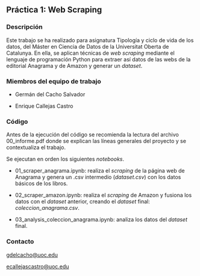 ## Práctica 1: Web Scraping

### Descripción

Este trabajo se ha realizado para asignatura Tipología y ciclo de vida
de los datos, del Máster en Ciencia de Datos de la Universitat Oberta 
de Catalunya. En ella, se aplican técnicas de *web scraping* mediante
el lenguaje de programación Python para extraer así datos de las webs
de la editorial Anagrama y de Amazon y generar un *dataset*.


### Miembros del equipo de trabajo

- Germán del Cacho Salvador

- Enrique Callejas Castro


### Código

Antes de la ejecución del código se recomienda la lectura del archivo 00_informe.pdf 
donde se explican las líneas generales del proyecto y se contextualiza el trabajo.

Se ejecutan en orden los siguientes *notebooks*.

- 01_scraper_anagrama.ipynb: realiza el *scraping* de la página web de Anagrama y genera un .csv 
intermedio (*dataset.csv*) con los datos básicos de los libros.

- 02_scraper_amazon.ipynb: realiza el *scraping* de Amazon y fusiona los datos con el *dataset* 
anterior, creando el *dataset* final: *coleccion_anagrama.csv*.

- 03_analysis_coleccion_anagrama.ipynb: analiza los datos del *dataset* final.

### Contacto

gdelcacho@uoc.edu

ecallejascastro@uoc.edu


